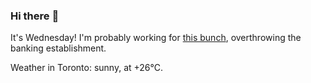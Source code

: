 ### Hi there :wave:

It's Wednesday! I'm probably working for [this bunch](https://github.com/kohofinancial), overthrowing the banking establishment.

Weather in Toronto: sunny, at +26°C.
